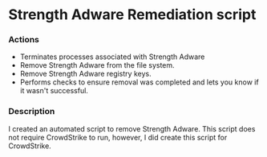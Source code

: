 # Strength Adware Remediation script

### Actions
- Terminates processes associated with Strength Adware
- Remove Strength Adware from the file system.
- Remove Strength Adware registry keys.
- Performs checks to ensure removal was completed and lets you know if it wasn't successful.

### Description

I created an automated script to remove Strength Adware.  This script does not require CrowdStrike to run, however, I did create this script for CrowdStrike.
